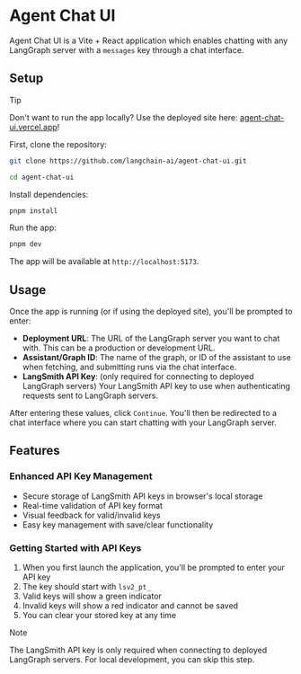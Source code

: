 # Agent Chat UI

Agent Chat UI is a Vite + React application which enables chatting with any LangGraph server with a `messages` key through a chat interface.

## Setup

> [!TIP]
> Don't want to run the app locally? Use the deployed site here: [agent-chat-ui.vercel.app](https://agentchat.vercel.app)!

First, clone the repository:

```bash
git clone https://github.com/langchain-ai/agent-chat-ui.git

cd agent-chat-ui
```

Install dependencies:

```bash
pnpm install
```

Run the app:

```bash
pnpm dev
```

The app will be available at `http://localhost:5173`.

## Usage

Once the app is running (or if using the deployed site), you'll be prompted to enter:

- **Deployment URL**: The URL of the LangGraph server you want to chat with. This can be a production or development URL.
- **Assistant/Graph ID**: The name of the graph, or ID of the assistant to use when fetching, and submitting runs via the chat interface.
- **LangSmith API Key**: (only required for connecting to deployed LangGraph servers) Your LangSmith API key to use when authenticating requests sent to LangGraph servers.

After entering these values, click `Continue`. You'll then be redirected to a chat interface where you can start chatting with your LangGraph server.

## Features

### Enhanced API Key Management
- Secure storage of LangSmith API keys in browser's local storage
- Real-time validation of API key format
- Visual feedback for valid/invalid keys
- Easy key management with save/clear functionality

### Getting Started with API Keys
1. When you first launch the application, you'll be prompted to enter your API key
2. The key should start with `lsv2_pt_`
3. Valid keys will show a green indicator
4. Invalid keys will show a red indicator and cannot be saved
5. You can clear your stored key at any time

> [!NOTE]
> The LangSmith API key is only required when connecting to deployed LangGraph servers. For local development, you can skip this step.
